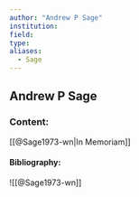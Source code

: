 ```yaml
---
author: "Andrew P Sage"
institution:
field:
type:
aliases:
  - Sage
---
```


## Andrew P Sage

### Content:
[[@Sage1973-wn|In Memoriam]]

#### Bibliography:

![[@Sage1973-wn]]